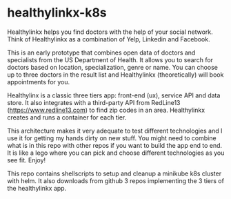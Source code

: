 healthylinkx-k8s
================
Healthylinkx helps you find doctors with the help of your social network. Think of Healthylinkx as a combination of Yelp, Linkedin and Facebook. 

This is an early prototype that combines open data of doctors and specialists from the US Department of Health. It allows you to search for doctors based on location, specialization, genre or name. You can choose up to three doctors in the result list and Healthylinkx (theoretically) will book appointments for you.

Healthylinx is a classic three tiers app: front-end (ux), service API and data store. It also integrates with a third-party API from RedLine13 (https://www.redline13.com) to find zip codes in an area. Healthylinkx creates and runs a container for each tier.

This architecture makes it very adequate to test different technologies and I use it for getting my hands dirty on new stuff. You might need to combine what is in this repo with other repos if you want to build the app end to end. It is like a lego where you can pick and choose different technologies as you see fit. Enjoy!

This repo contains shellscripts to setup and cleanup a minikube k8s cluster with helm. It also downloads from github 3 repos implementing the 3 tiers of the healthylinkx app.
